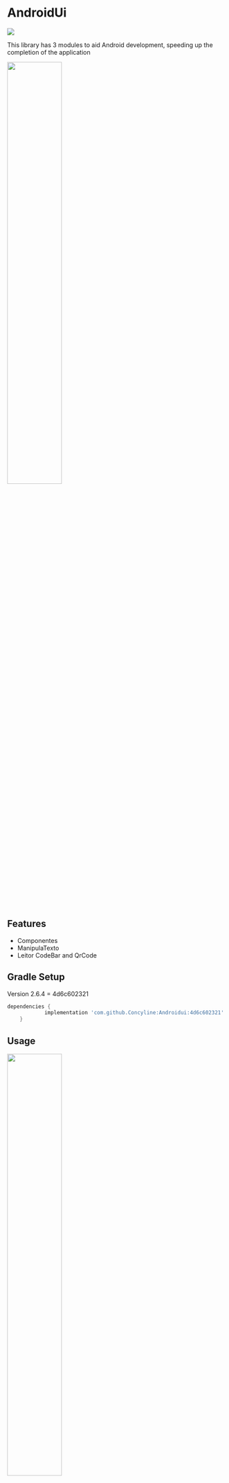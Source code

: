  AndroidUi
======

[![](https://jitpack.io/v/Concyline/Androidui.svg)](https://jitpack.io/#Concyline/Androidui)

This library has 3 modules to aid Android development, speeding up the completion of the application

<img src="https://github.com/Concyline/AndroidUi/blob/master/img/componentes.gif" width="50%">

 Features
------
 * Componentes
 * ManipulaTexto
 * Leitor CodeBar and QrCode
 
 Gradle Setup
------

Version 2.6.4 = 4d6c602321
```Groovy
dependencies {
	        implementation 'com.github.Concyline:Androidui:4d6c602321'
	}
```
Usage
-----

<img src="https://github.com/Concyline/AndroidUi/blob/master/img/componentesimples.gif" width="50%">

```java

```

